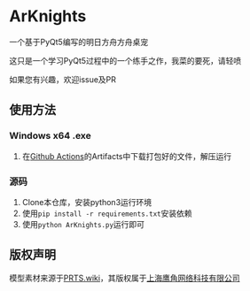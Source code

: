 # ArKnights
一个基于PyQt5编写的明日方舟方舟桌宠

这只是一个学习PyQt5过程中的一个练手之作，我菜的要死，请轻喷

如果您有兴趣，欢迎issue及PR

## 使用方法
### Windows x64 .exe
1. 在[Github Actions](https://github.com/ngc7331/ArKnights/actions)的Artifacts中下载打包好的文件，解压运行
### 源码
1. Clone本仓库，安装python3运行环境
2. 使用`pip install -r requirements.txt`安装依赖
3. 使用`python ArKnights.py`运行即可

## 版权声明
模型素材来源于[PRTS.wiki](https://prts.wiki/)，其版权属于[上海鹰角网络科技有限公司](https://ak.hypergryph.com/)